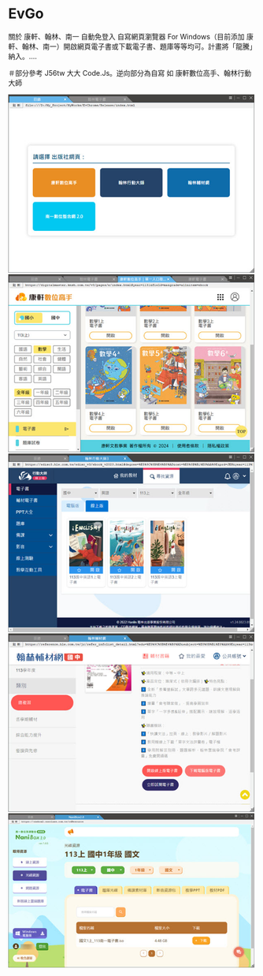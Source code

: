 # EvGo
關於 康軒、翰林、南一 自動免登入 自寫網頁瀏覽器 For Windows（目前添加 康軒、翰林、南一）開啟網頁電子書或下載電子書、題庫等等均可。計畫將「龍騰」納入。....

＃部分參考 J56tw 大大 Code.Js。逆向部分為自寫 如 康軒數位高手、翰林行動大師

<img src="screenshot/fRoot.jpg" alt="主畫面" width="500"><img src="screenshot/fknsh.jpg" alt="康軒數位高手" width="500"><img src="screenshot/fhle.jpg" alt="翰林行動大師]" width="500"><img src="screenshot/fhleref.jpg" alt="翰林輔材網" width="500"><img src="screenshot/fnani.jpg?233" alt="南一數位資源" width="500">
